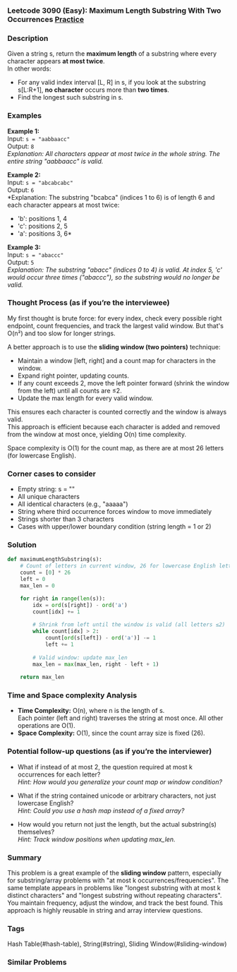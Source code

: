 ### Leetcode 3090 (Easy): Maximum Length Substring With Two Occurrences [Practice](https://leetcode.com/problems/maximum-length-substring-with-two-occurrences)

### Description  
Given a string s, return the **maximum length** of a substring where every character appears **at most twice**.  
In other words:  
- For any valid index interval [L, R] in s, if you look at the substring s[L:R+1], **no character** occurs more than **two times**.  
- Find the longest such substring in s.

### Examples  

**Example 1:**  
Input: `s = "aabbaacc"`  
Output: `8`  
*Explanation: All characters appear at most twice in the whole string. The entire string "aabbaacc" is valid.*

**Example 2:**  
Input: `s = "abcabcabc"`  
Output: `6`  
*Explanation: The substring "bcabca" (indices 1 to 6) is of length 6 and each character appears at most twice:  
- 'b': positions 1, 4  
- 'c': positions 2, 5  
- 'a': positions 3, 6*

**Example 3:**  
Input: `s = "abaccc"`  
Output: `5`  
*Explanation: The substring "abacc" (indices 0 to 4) is valid. At index 5, 'c' would occur three times ("abaccc"), so the substring would no longer be valid.*

### Thought Process (as if you’re the interviewee)  
My first thought is brute force: for every index, check every possible right endpoint, count frequencies, and track the largest valid window. But that's O(n²) and too slow for longer strings.

A better approach is to use the **sliding window (two pointers)** technique:
- Maintain a window [left, right] and a count map for characters in the window.
- Expand right pointer, updating counts.
- If any count exceeds 2, move the left pointer forward (shrink the window from the left) until all counts are ≤2.
- Update the max length for every valid window.

This ensures each character is counted correctly and the window is always valid.  
This approach is efficient because each character is added and removed from the window at most once, yielding O(n) time complexity.

Space complexity is O(1) for the count map, as there are at most 26 letters (for lowercase English).

### Corner cases to consider  
- Empty string: s = ""  
- All unique characters  
- All identical characters (e.g., "aaaaa")  
- String where third occurrence forces window to move immediately  
- Strings shorter than 3 characters  
- Cases with upper/lower boundary condition (string length = 1 or 2)

### Solution

```python
def maximumLengthSubstring(s):
    # Count of letters in current window, 26 for lowercase English letters
    count = [0] * 26
    left = 0
    max_len = 0

    for right in range(len(s)):
        idx = ord(s[right]) - ord('a')
        count[idx] += 1
        
        # Shrink from left until the window is valid (all letters ≤2)
        while count[idx] > 2:
            count[ord(s[left]) - ord('a')] -= 1
            left += 1
        
        # Valid window: update max_len
        max_len = max(max_len, right - left + 1)
    
    return max_len
```

### Time and Space complexity Analysis  

- **Time Complexity:** O(n), where n is the length of s.  
  Each pointer (left and right) traverses the string at most once. All other operations are O(1).
- **Space Complexity:** O(1), since the count array size is fixed (26).

### Potential follow-up questions (as if you’re the interviewer)  

- What if instead of at most 2, the question required at most k occurrences for each letter?  
  *Hint: How would you generalize your count map or window condition?*

- What if the string contained unicode or arbitrary characters, not just lowercase English?  
  *Hint: Could you use a hash map instead of a fixed array?*

- How would you return not just the length, but the actual substring(s) themselves?  
  *Hint: Track window positions when updating max_len.*

### Summary
This problem is a great example of the **sliding window** pattern, especially for substring/array problems with "at most k occurrences/frequencies". The same template appears in problems like "longest substring with at most k distinct characters" and "longest substring without repeating characters".  
You maintain frequency, adjust the window, and track the best found. This approach is highly reusable in string and array interview questions.

### Tags
Hash Table(#hash-table), String(#string), Sliding Window(#sliding-window)

### Similar Problems
